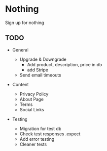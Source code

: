 # Nothing

Sign up for nothing

## TODO

- General

  - Upgrade & Downgrade
    - Add product, description, price in db
    - add Stripe
  - Send email timeouts

- Content

  - Privacy Policy
  - About Page
  - Terms
  - Social Links

- Testing

  - Migration for test db
  - Check test responses .expect
  - Add error testing
  - Cleaner tests
